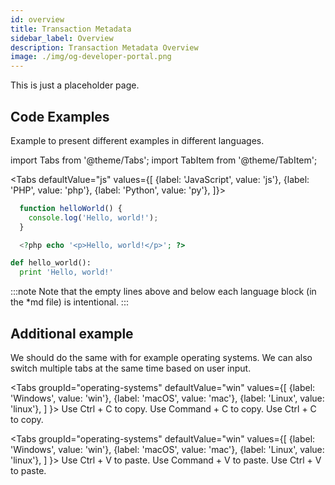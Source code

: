 ```yaml
---
id: overview
title: Transaction Metadata
sidebar_label: Overview
description: Transaction Metadata Overview
image: ./img/og-developer-portal.png
--- 
```


This is just a placeholder page. 

## Code Examples
Example to present different examples in different languages.

import Tabs from '@theme/Tabs';
import TabItem from '@theme/TabItem';

<Tabs
  defaultValue="js"
  values={[
    {label: 'JavaScript', value: 'js'},
    {label: 'PHP', value: 'php'},
    {label: 'Python', value: 'py'},
  ]}>
  <TabItem value="js">

```js
  function helloWorld() {
    console.log('Hello, world!');
  }
```

  </TabItem>
  <TabItem value="php">

```php
  <?php echo '<p>Hello, world!</p>'; ?>
```

  </TabItem>
  <TabItem value="py">

```py
def hello_world():
  print 'Hello, world!'
```

  </TabItem>
</Tabs>

:::note
Note that the empty lines above and below each language block (in the *md file) is intentional. 
:::



## Additional example

We should do the same with for example operating systems. We can also switch multiple tabs at the same time based on user input.

<Tabs
  groupId="operating-systems"
  defaultValue="win"
  values={[
    {label: 'Windows', value: 'win'},
    {label: 'macOS', value: 'mac'},
    {label: 'Linux', value: 'linux'},
  ]
}>
<TabItem value="win">Use Ctrl + C to copy.</TabItem>
<TabItem value="mac">Use Command + C to copy.</TabItem>
<TabItem value="linux">Use Ctrl + C to copy.</TabItem>
</Tabs>

<Tabs
  groupId="operating-systems"
  defaultValue="win"
  values={[
    {label: 'Windows', value: 'win'},
    {label: 'macOS', value: 'mac'},
    {label: 'Linux', value: 'linux'},
  ]
}>
<TabItem value="win">Use Ctrl + V to paste.</TabItem>
<TabItem value="mac">Use Command + V to paste.</TabItem>
<TabItem value="linux">Use Ctrl + V to paste.</TabItem>
</Tabs>